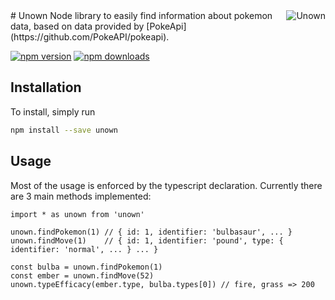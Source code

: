<img src="http://cdn.bulbagarden.net/upload/thumb/7/77/201Unown.png/250px-201Unown.png" alt="Unown" align="right" />
# Unown
Node library to easily find information about pokemon data, based on data provided by [PokeApi](https://github.com/PokeAPI/pokeapi).

[![npm version](https://img.shields.io/npm/v/unown.svg?style=flat-square)](https://www.npmjs.com/package/unown)
[![npm downloads](https://img.shields.io/npm/dt/unown.svg?style=flat-square)](https://www.npmjs.com/package/unown)

## Installation
To install, simply run 
```bash
npm install --save unown
```

## Usage
Most of the usage is enforced by the typescript declaration. Currently there are 3 main methods implemented:
```
import * as unown from 'unown'

unown.findPokemon(1) // { id: 1, identifier: 'bulbasaur', ... }
unown.findMove(1)    // { id: 1, identifier: 'pound', type: { identifier: 'normal', ... } ... }

const bulba = unown.findPokemon(1)
const ember = unown.findMove(52)
unown.typeEfficacy(ember.type, bulba.types[0]) // fire, grass => 200
```
